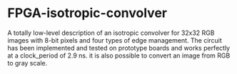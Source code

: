 # FPGA-isotropic-convolver
A totally low-level description of an isotropic convolver for 32x32 RGB images with 8-bit pixels and four types of edge management. The circuit has been implemented and tested on prototype boards and works perfectly at a clock_period of 2.9 ns. it is also possible to convert an image from RGB to gray scale.
